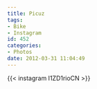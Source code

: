 ```yaml
---
title: Picuz
tags:
- Bike
- Instagram
id: 452
categories:
- Photos
date: 2012-03-31 11:04:49
---
```


{{< instagram I1ZD1rioCN >}}
